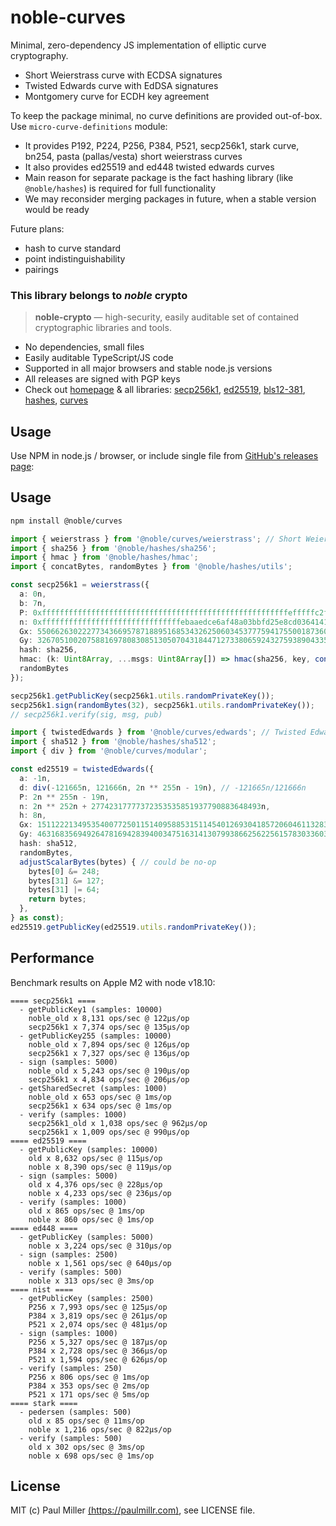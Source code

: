 # noble-curves

Minimal, zero-dependency JS implementation of elliptic curve cryptography.

- Short Weierstrass curve with ECDSA signatures
- Twisted Edwards curve with EdDSA signatures
- Montgomery curve for ECDH key agreement

To keep the package minimal, no curve definitions are provided out-of-box. Use `micro-curve-definitions` module:

- It provides P192, P224, P256, P384, P521, secp256k1, stark curve, bn254, pasta (pallas/vesta) short weierstrass curves
- It also provides ed25519 and ed448 twisted edwards curves
- Main reason for separate package is the fact hashing library (like `@noble/hashes`) is required for full functionality
- We may reconsider merging packages in future, when a stable version would be ready

Future plans:

- hash to curve standard
- point indistinguishability
- pairings

### This library belongs to _noble_ crypto

> **noble-crypto** — high-security, easily auditable set of contained cryptographic libraries and tools.

- No dependencies, small files
- Easily auditable TypeScript/JS code
- Supported in all major browsers and stable node.js versions
- All releases are signed with PGP keys
- Check out [homepage](https://paulmillr.com/noble/) & all libraries:
  [secp256k1](https://github.com/paulmillr/noble-secp256k1),
  [ed25519](https://github.com/paulmillr/noble-ed25519),
  [bls12-381](https://github.com/paulmillr/noble-bls12-381),
  [hashes](https://github.com/paulmillr/noble-hashes),
  [curves](https://github.com/paulmillr/noble-curves)

## Usage

Use NPM in node.js / browser, or include single file from
[GitHub's releases page](https://github.com/paulmillr/noble-curves/releases):

## Usage

```sh
npm install @noble/curves
```

```ts
import { weierstrass } from '@noble/curves/weierstrass'; // Short Weierstrass curve
import { sha256 } from '@noble/hashes/sha256';
import { hmac } from '@noble/hashes/hmac';
import { concatBytes, randomBytes } from '@noble/hashes/utils';

const secp256k1 = weierstrass({
  a: 0n,
  b: 7n,
  P: 0xfffffffffffffffffffffffffffffffffffffffffffffffffffffffefffffc2fn,
  n: 0xfffffffffffffffffffffffffffffffebaaedce6af48a03bbfd25e8cd0364141n,
  Gx: 55066263022277343669578718895168534326250603453777594175500187360389116729240n,
  Gy: 32670510020758816978083085130507043184471273380659243275938904335757337482424n,
  hash: sha256,
  hmac: (k: Uint8Array, ...msgs: Uint8Array[]) => hmac(sha256, key, concatBytes(...msgs)),
  randomBytes
});

secp256k1.getPublicKey(secp256k1.utils.randomPrivateKey());
secp256k1.sign(randomBytes(32), secp256k1.utils.randomPrivateKey());
// secp256k1.verify(sig, msg, pub)

import { twistedEdwards } from '@noble/curves/edwards'; // Twisted Edwards curve
import { sha512 } from '@noble/hashes/sha512';
import { div } from '@noble/curves/modular';

const ed25519 = twistedEdwards({
  a: -1n,
  d: div(-121665n, 121666n, 2n ** 255n - 19n), // -121665n/121666n
  P: 2n ** 255n - 19n,
  n: 2n ** 252n + 27742317777372353535851937790883648493n,
  h: 8n,
  Gx: 15112221349535400772501151409588531511454012693041857206046113283949847762202n,
  Gy: 46316835694926478169428394003475163141307993866256225615783033603165251855960n,
  hash: sha512,
  randomBytes,
  adjustScalarBytes(bytes) { // could be no-op
    bytes[0] &= 248;
    bytes[31] &= 127;
    bytes[31] |= 64;
    return bytes;
  },
} as const);
ed25519.getPublicKey(ed25519.utils.randomPrivateKey());
```

## Performance

Benchmark results on Apple M2 with node v18.10:

```
==== secp256k1 ====
  - getPublicKey1 (samples: 10000)
    noble_old x 8,131 ops/sec @ 122μs/op
    secp256k1 x 7,374 ops/sec @ 135μs/op
  - getPublicKey255 (samples: 10000)
    noble_old x 7,894 ops/sec @ 126μs/op
    secp256k1 x 7,327 ops/sec @ 136μs/op
  - sign (samples: 5000)
    noble_old x 5,243 ops/sec @ 190μs/op
    secp256k1 x 4,834 ops/sec @ 206μs/op
  - getSharedSecret (samples: 1000)
    noble_old x 653 ops/sec @ 1ms/op
    secp256k1 x 634 ops/sec @ 1ms/op
  - verify (samples: 1000)
    secp256k1_old x 1,038 ops/sec @ 962μs/op
    secp256k1 x 1,009 ops/sec @ 990μs/op
==== ed25519 ====
  - getPublicKey (samples: 10000)
    old x 8,632 ops/sec @ 115μs/op
    noble x 8,390 ops/sec @ 119μs/op
  - sign (samples: 5000)
    old x 4,376 ops/sec @ 228μs/op
    noble x 4,233 ops/sec @ 236μs/op
  - verify (samples: 1000)
    old x 865 ops/sec @ 1ms/op
    noble x 860 ops/sec @ 1ms/op
==== ed448 ====
  - getPublicKey (samples: 5000)
    noble x 3,224 ops/sec @ 310μs/op
  - sign (samples: 2500)
    noble x 1,561 ops/sec @ 640μs/op
  - verify (samples: 500)
    noble x 313 ops/sec @ 3ms/op
==== nist ====
  - getPublicKey (samples: 2500)
    P256 x 7,993 ops/sec @ 125μs/op
    P384 x 3,819 ops/sec @ 261μs/op
    P521 x 2,074 ops/sec @ 481μs/op
  - sign (samples: 1000)
    P256 x 5,327 ops/sec @ 187μs/op
    P384 x 2,728 ops/sec @ 366μs/op
    P521 x 1,594 ops/sec @ 626μs/op
  - verify (samples: 250)
    P256 x 806 ops/sec @ 1ms/op
    P384 x 353 ops/sec @ 2ms/op
    P521 x 171 ops/sec @ 5ms/op
==== stark ====
  - pedersen (samples: 500)
    old x 85 ops/sec @ 11ms/op
    noble x 1,216 ops/sec @ 822μs/op
  - verify (samples: 500)
    old x 302 ops/sec @ 3ms/op
    noble x 698 ops/sec @ 1ms/op
```

## License

MIT (c) Paul Miller [(https://paulmillr.com)](https://paulmillr.com), see LICENSE file.
